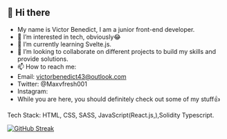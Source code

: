 ## 👋 Hi there
- My name is Victor Benedict, I am a junior front-end developer.
- 👀 I’m interested in tech, obviously😂
- 🌱 I’m currently learning Svelte.js.
- 💞️ I’m looking to collaborate on different projects to build my skills and provide solutions.
- 📫 How to reach me:
- Email: victorbenedict43@outlook.com
- Twitter: @Maxvfresh001
- Instagram: 
- While you are here, you should definitely check out some of my stuff👍

Tech Stack: HTML, CSS, SASS, JavaScript(React.js,),Solidity Typescript.
<!---
Victor Benedict is a ✨ special ✨ repository because its `README.md` (this file) appears on your GitHub profile.
You can click the Preview link to take a look at your changes.
--->
[![GitHub Streak](https://streak-stats.demolab.com?user=vibenedict&theme=github-dark-blue)](https://git.io/streak-stats)
